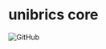 # unibrics core

![GitHub](https://img.shields.io/github/license/unibrics/unibrics.core?style=for-the-badge&color=blue)
